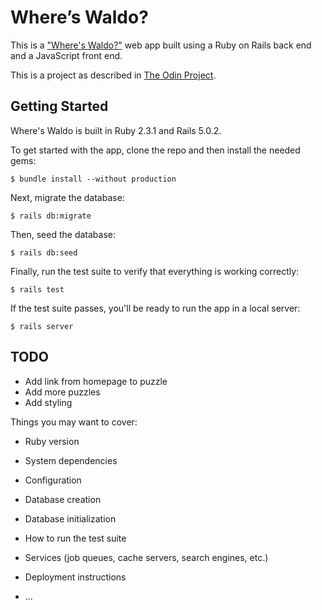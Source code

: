 # Where’s Waldo?

This is a ["Where's Waldo?"](https://en.wikipedia.org/wiki/Where%27s_Wally%3F) web app built using a Ruby on Rails back end and a JavaScript front end.

This is a project as described in [The Odin Project](https://www.theodinproject.com/courses/javascript-and-jquery/lessons/where-s-waldo-a-photo-tagging-app?ref=lnav).

## Getting Started

Where's Waldo is built in Ruby 2.3.1 and Rails 5.0.2.

To get started with the app, clone the repo and then install the needed gems:

```
$ bundle install --without production
```

Next, migrate the database:

```
$ rails db:migrate
```

Then, seed the database:
```
$ rails db:seed
```

Finally, run the test suite to verify that everything is working correctly:

```
$ rails test
```

If the test suite passes, you'll be ready to run the app in a local server:

```
$ rails server
```

## TODO

- Add link from homepage to puzzle
- Add more puzzles
- Add styling

Things you may want to cover:

* Ruby version

* System dependencies

* Configuration

* Database creation

* Database initialization

* How to run the test suite

* Services (job queues, cache servers, search engines, etc.)

* Deployment instructions

* ...
